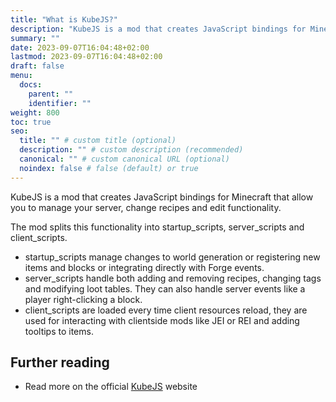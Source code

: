 ```yaml
---
title: "What is KubeJS?"
description: "KubeJS is a mod that creates JavaScript bindings for Minecraft that allow you to manage your server, change recipes and edit functionality."
summary: ""
date: 2023-09-07T16:04:48+02:00
lastmod: 2023-09-07T16:04:48+02:00
draft: false
menu:
  docs:
    parent: ""
    identifier: ""
weight: 800
toc: true
seo:
  title: "" # custom title (optional)
  description: "" # custom description (recommended)
  canonical: "" # custom canonical URL (optional)
  noindex: false # false (default) or true
---
```


KubeJS is a mod that creates JavaScript bindings for Minecraft that allow you to manage your server, change recipes and edit functionality.

The mod splits this functionality into <span class="badge text-bg-dark startup-scripts">startup_scripts</span>, <span class="badge text-bg-dark server-scripts">server_scripts</span> and <span class="badge text-bg-dark client-scripts">client_scripts</span>.

- <span class="badge text-bg-dark startup-scripts">startup_scripts</span> manage changes to world generation or registering new items and blocks or integrating directly with Forge events.
- <span class="badge text-bg-dark server-scripts">server_scripts</span> handle both adding and removing recipes, changing tags and modifying loot tables. They can also handle server events like a player right-clicking a block.
- <span class="badge text-bg-dark client-scripts">client_scripts</span> are loaded every time client resources reload, they are used for interacting with clientside mods like JEI or REI and adding tooltips to items.

## Further reading

- Read more on the official [KubeJS](https://kubejs.com/) website
